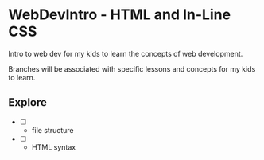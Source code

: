 # WebDevIntro - HTML and In-Line CSS
Intro to web dev for my kids to learn the concepts of web development.

Branches will be associated with specific lessons and concepts for my kids to learn.

## Explore

- [ ] - file structure
- [ ] - HTML syntax